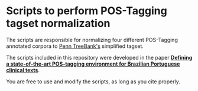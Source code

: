 # Scripts to perform POS-Tagging tagset normalization
The scripts are responsible for normalizing four different POS-Tagging annotated corpora to [Penn TreeBank's](https://www.ling.upenn.edu/courses/Fall_2003/ling001/penn_treebank_pos.html) simplified tagset.

The scripts included in this repository were developed in the paper [**Defining a state-of-the-art POS-tagging environment for Brazilian Portuguese clinical texts**](https://link.springer.com/article/10.1007/s42600-020-00067-7).

You are free to use and modify the scripts, as long as you cite properly.
